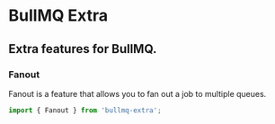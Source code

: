 # BullMQ Extra
## Extra features for BullMQ.

### Fanout
Fanout is a feature that allows you to fan out a job to multiple queues.

```typescript
import { Fanout } from 'bullmq-extra';
```
